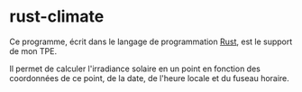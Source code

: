 # rust-climate

Ce programme, écrit dans le langage de programmation
[Rust](https://www.rust-lang.org/), est le support de mon TPE.

Il permet de calculer l'irradiance solaire en un point en fonction des
coordonnées de ce point, de la date, de l'heure locale et du fuseau horaire.
